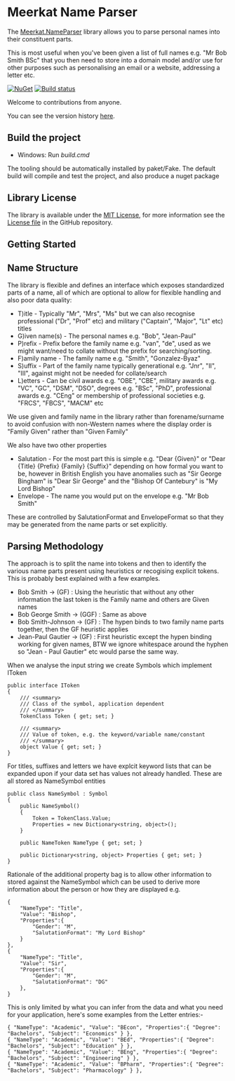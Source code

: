 Meerkat Name Parser
===================

The [Meerkat.NameParser](https://www.nuget.org/packages/Meerkat.NameParser/) library allows you to parse personal names into their constituent parts.

This is most useful when you've been given a list of full names e.g. "Mr Bob Smith BSc" that you then need to store into a domain model and/or use for other purposes such as personalising an email or a website, addressing a letter etc.

[![NuGet](https://img.shields.io/nuget/v/Meerkat.NameParser.svg)](https://www.nuget.org/packages/Meerkat.NameParser/)
[![Build status](https://ci.appveyor.com/api/projects/status/cwdaxrk6uowv6k9f/branch/master?svg=true)](https://ci.appveyor.com/project/PaulHatcher/meerkat-nameparser/branch/master)

Welcome to contributions from anyone.

You can see the version history [here](RELEASE_NOTES.md).

## Build the project
* Windows: Run *build.cmd*

The tooling should be automatically installed by paket/Fake. The default build will compile and test the project, and also produce a nuget package

## Library License

The library is available under the [MIT License](http://en.wikipedia.org/wiki/MIT_License), for more information see the [License file][1] in the GitHub repository.

 [1]: https://github.com/phatcher/Meerkat.NameParser/blob/master/License.md

## Getting Started

## Name Structure
The library is flexible and defines an interface which exposes standardized parts of a name, all of which are optional to allow for flexible handling and also poor data quality:

* T)itle - Typically "Mr", "Mrs", "Ms" but we can also recognise professional ("Dr", "Prof" etc) and military ("Captain", "Major", "Lt" etc) titles
* G)iven name(s) - The personal names e.g. "Bob", "Jean-Paul"
* P)refix - Prefix before the family name e.g. "van", "de", used as we might want/need to collate without the prefix for searching/sorting.
* F)amily name - The family name e.g. "Smith", "Gonzalez-Byaz"
* S)uffix - Part of the family name typically generational e.g. "Jnr", "II", "III", against might not be needed for collate/search
* L)etters - Can be civil awards e.g. "OBE", "CBE", military awards e.g. "VC", "GC", "DSM", "DSO", degrees e.g. "BSc", "PhD", professional awards e.g. "CEng" or membership of professional societies e.g. "FRCS", "FBCS", "MACM" etc

We use given and family name in the library rather than forename/surname to avoid confusion with non-Western names where the display order is "Family Given" rather than "Given Family"

We also have two other properties
* Salutation - For the most part this is simple e.g. "Dear {Given}" or "Dear {Title} {Prefix} {Family} {Suffix}" depending on how formal you want to be, however in British English you have anomalies such as "Sir George Bingham" is "Dear Sir George" and the "Bishop Of Cantebury" is "My Lord Bishop"
* Envelope - The name you would put on the envelope e.g. "Mr Bob Smith"

These are controlled by SalutationFormat and EnvelopeFormat so that they may be generated from the name parts or set explicitly.

## Parsing Methodology
The approach is to split the name into tokens and then to identify the various name parts present using heuristics or recogising explicit tokens. This is probably best explained with a few examples.

* Bob Smith -> (GF) : Using the heuristic that without any other information the last token is the Family name and others are Given names
* Bob George Smith -> (GGF) : Same as above
* Bob Smith-Johnson -> (GF) : The hypen binds to two family name parts together, then the GF heuristic applies
* Jean-Paul Gautier -> (GF) : First heuristic except the hypen binding working for given names, BTW we ignore whitespace around the hyphen so "Jean - Paul Gautier" etc would parse the same way.

When we analyse the input string we create Symbols which implement IToken

    public interface IToken
    {
        /// <summary>
        /// Class of the symbol, application dependent
        /// </summary>
        TokenClass Token { get; set; }

        /// <summary>
        /// Value of token, e.g. the keyword/variable name/constant
        /// </summary>
        object Value { get; set; }
    }

For titles, suffixes and letters we have explcit keyword lists that can be expanded upon if your data set has values not already handled. These are all stored as NameSymbol entities

    public class NameSymbol : Symbol
    {
        public NameSymbol()
        {
            Token = TokenClass.Value;
            Properties = new Dictionary<string, object>();
        }

        public NameToken NameType { get; set; }

        public Dictionary<string, object> Properties { get; set; }
    }

Rationale of the additional property bag is to allow other information to stored against the NameSymbol which can be used to derive more information about the person or how they are displayed e.g.

    { 
        "NameType": "Title", 
        "Value": "Bishop", 
        "Properties":{ 
            "Gender": "M", 
            "SalutationFormat": "My Lord Bishop" 
        } 
    },
    { 
        "NameType": "Title", 
        "Value": "Sir", 
        "Properties":{ 
            "Gender": "M", 
            "SalutationFormat": "DG" 
        },
    }

This is only limited by what you can infer from the data and what you need for your application, here's some examples from the Letter entries:-

    { "NameType": "Academic", "Value": "BEcon", "Properties":{ "Degree": "Bachelors", "Subject": "Economics" } },
    { "NameType": "Academic", "Value": "BEd", "Properties":{ "Degree": "Bachelors", "Subject": "Education" } },
    { "NameType": "Academic", "Value": "BEng", "Properties":{ "Degree": "Bachelors", "Subject": "Engineering" } },
    { "NameType": "Academic", "Value": "BPharm", "Properties":{ "Degree": "Bachelors", "Subject": "Pharmacology" } },

